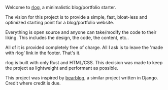Welcome to [rlog](https://github.com/tumpa02/rlog), a minimalistic blog/portfolio starter.

The vision for this project is to provide a simple, fast, bloat-less and optimized starting point for a blog/portfolio website.

Everything is open source and anyone can take/modify the code to their liking. This includes the design, the code, the content, etc..

All of it is provided completely free of charge. All I ask is to leave the 'made with rlog' link in the footer. That's it.

rlog is built with only Rust and HTML/CSS. This decision was made to keep the project as lightweight and performant as possible.

This project was inspired by [bearblog](https://bearblog.dev/), a similar project written in Django. Credit where credit is due.
